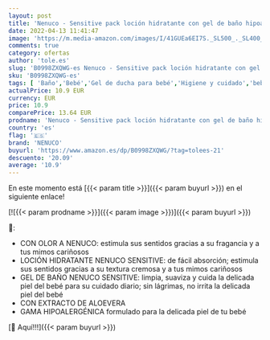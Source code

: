 ```yaml
---
layout: post
title: 'Nenuco - Sensitive pack loción hidratante con gel de baño hipoalergénico para bebé con olor  400ml'
date: 2022-04-13 11:41:47
image: 'https://m.media-amazon.com/images/I/41GUEa6EI7S._SL500_._SL400_.jpg'
comments: true
category: ofertas
author: 'tole.es'
slug: 'B0998ZXQWG-es Nenuco - Sensitive pack loción hidratante con gel de baño...'
sku: 'B0998ZXQWG-es'
tags: [ 'Baño','Bebé','Gel de ducha para bebé','Higiene y cuidado','bebé','nenuco','🇪🇸', ]
actualPrice: 10.9 EUR
currency: EUR
price: 10.9
comparePrice: 13.64 EUR
prodname: 'Nenuco - Sensitive pack loción hidratante con gel de baño hipoalergénico para bebé con olor  400ml'
country: 'es'
flag: '🇪🇸'
brand: 'NENUCO'
buyurl: 'https://www.amazon.es/dp/B0998ZXQWG/?tag=tolees-21'
descuento: '20.09'
average: '10.9'
---
```


En este momento está [{{< param title >}}]({{< param buyurl >}}) en el siguiente enlace!

[![{{< param prodname >}}]({{< param image >}})]({{< param buyurl >}})

🔎:

- CON OLOR A NENUCO: estimula sus sentidos gracias a su fragancia y a tus mimos cariñosos
- LOCIÓN HIDRATANTE NENUCO SENSITIVE: de fácil absorción; estimula sus sentidos gracias a su textura cremosa y a tus mimos cariñosos
- GEL DE BAÑO NENUCO SENSITIVE: limpia, suaviza y cuida la delicada piel del bebé para su cuidado diario; sin lágrimas, no irrita la delicada piel del bebé
- CON EXTRACTO DE ALOEVERA
- GAMA HIPOALERGÉNICA formulado para la delicada piel de tu bebé

[🛒 Aquí!!!]({{< param buyurl >}})
